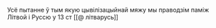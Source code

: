Усё пытанне ў тым якую цывілізацыйнай мяжу мы праводзім паміж Літвой і Руссю у 13 ст
[[@ літварусь]]